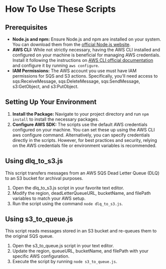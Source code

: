 # How To Use These Scripts
## Prerequisites
* **Node.js and npm:** Ensure Node.js and npm are installed on your system. You can download them from the [official Node.js website](https://nodejs.org/en "Node.js").
* **AWS CLI:** While not strictly necessary, having the AWS CLI installed and configured on your machine is beneficial for managing AWS credentials. Install it following the instructions on [AWS CLI official documentation](https://aws.amazon.com/cli/ "AWS CLI Documentation") and configure it by running `aws configure`.
* **IAM Permissions:** The AWS account you use must have IAM permissions for SQS and S3 actions. Specifically, you'll need access to sqs:ReceiveMessage, sqs:DeleteMessage, sqs:SendMessage, s3:GetObject, and s3:PutObject.

## Setting Up Your Environment
1. **Install the Package:** Navigate to your project directory and run `npm install` to install the necessary packages.
2. **Configure AWS SDK:**
The scripts use the default AWS credentials configured on your machine. You can set these up using the AWS CLI aws configure command.
Alternatively, you can specify credentials directly in the scripts. However, for best practices and security, relying on the AWS credentials file or environment variables is recommended.

## Using dlq_to_s3.js
This script transfers messages from an AWS SQS Dead Letter Queue (DLQ) to an S3 bucket for archival purposes.
1. Open the dlq_to_s3.js script in your favorite text editor.
2. Modify the region, deadLetterQueueURL, bucketName, and filePath variables to match your AWS setup.
3. Run the script using the command `node dlq_to_s3.js`.

## Using s3_to_queue.js
This script reads messages stored in an S3 bucket and re-queues them to the original SQS queue.
1. Open the s3_to_queue.js script in your text editor.
2. Update the region, queueURL, bucketName, and filePath with your specific AWS configuration.
3. Execute the script by running `node s3_to_queue.js`.
